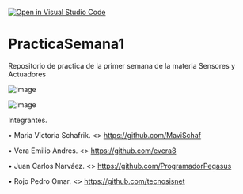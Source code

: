[![Open in Visual Studio Code](https://classroom.github.com/assets/open-in-vscode-c66648af7eb3fe8bc4f294546bfd86ef473780cde1dea487d3c4ff354943c9ae.svg)](https://classroom.github.com/online_ide?assignment_repo_id=8389336&assignment_repo_type=AssignmentRepo)
# PracticaSemana1
Repositorio de practica de la primer semana de la materia Sensores y Actuadores

![image](https://user-images.githubusercontent.com/84986194/188350512-fd45d679-2f56-4769-9a6d-84e195238634.png)

![image](https://user-images.githubusercontent.com/84986194/188350680-0df3c7dc-338a-42e5-8f8a-2426781223c9.png)


 
Integrantes.

•	Maria Victoria Schafrik. <<GitHub>>  https://github.com/MaviSchaf

•	Vera Emilio Andres. <<GitHub>> https://github.com/evera8

•	Juan Carlos Narváez. <<GitHub>> https://github.com/ProgramadorPegasus

•	Rojo Pedro Omar. <<GitHub>> https://github.com/tecnosisnet
